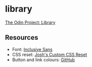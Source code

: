 # library

[The Odin Project: Library](https://www.theodinproject.com/lessons/node-path-javascript-library)

## Resources

- Font: [Inclusive Sans](https://fonts.google.com/specimen/Inclusive+Sans)
- CSS reset: [Josh's Custom CSS Reset](https://www.joshwcomeau.com/css/custom-css-reset/)
- Button and link colours: [GitHub](https://github.com/)
